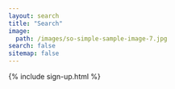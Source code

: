 ```yaml
---
layout: search
title: "Search"
image:
  path: /images/so-simple-sample-image-7.jpg
search: false
sitemap: false
---
```



{% include sign-up.html %}
